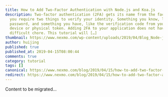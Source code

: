 ```yaml
---
title: How to Add Two-Factor Authentication with Node.js and Koa.js
description: Two-factor authentication (2FA) gets its name from the fact that
  you require two things to verify your identity. Something you know, like a
  password, and something you have, like the verification code from your mobile
  device or physical token. Adding 2FA to your application does not have to be a
  difficult chore. This tutorial will […]
thumbnail: https://www.nexmo.com/wp-content/uploads/2019/04/Blog_Node-js_Verify_1200x600.png
author: huijing
published: true
published_at: 2019-04-15T08:00:44
comments: true
category: tutorial
tags: []
canonical: https://www.nexmo.com/blog/2019/04/15/how-to-add-two-factor-authentication-with-node-js-dr
redirect: https://www.nexmo.com/blog/2019/04/15/how-to-add-two-factor-authentication-with-node-js-dr
---
```

Content to be migrated...